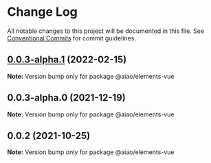 # Change Log

All notable changes to this project will be documented in this file.
See [Conventional Commits](https://conventionalcommits.org) for commit guidelines.

## [0.0.3-alpha.1](https://github.com/aiao-io/aiao/compare/@aiao/elements-vue@0.0.2...@aiao/elements-vue@0.0.3-alpha.1) (2022-02-15)

**Note:** Version bump only for package @aiao/elements-vue

## 0.0.3-alpha.0 (2021-12-19)

**Note:** Version bump only for package @aiao/elements-vue

## 0.0.2 (2021-10-25)

**Note:** Version bump only for package @aiao/elements-vue
